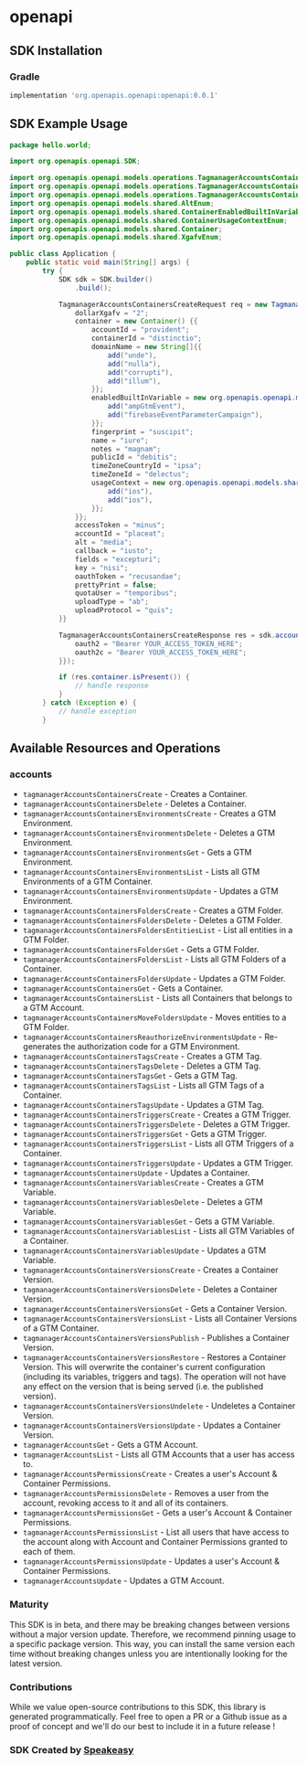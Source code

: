 # openapi

<!-- Start SDK Installation -->
## SDK Installation

### Gradle

```groovy
implementation 'org.openapis.openapi:openapi:0.0.1'
```
<!-- End SDK Installation -->

## SDK Example Usage
<!-- Start SDK Example Usage -->
```java
package hello.world;

import org.openapis.openapi.SDK;

import org.openapis.openapi.models.operations.TagmanagerAccountsContainersCreateSecurity;
import org.openapis.openapi.models.operations.TagmanagerAccountsContainersCreateRequest;
import org.openapis.openapi.models.operations.TagmanagerAccountsContainersCreateResponse;
import org.openapis.openapi.models.shared.AltEnum;
import org.openapis.openapi.models.shared.ContainerEnabledBuiltInVariableEnum;
import org.openapis.openapi.models.shared.ContainerUsageContextEnum;
import org.openapis.openapi.models.shared.Container;
import org.openapis.openapi.models.shared.XgafvEnum;

public class Application {
    public static void main(String[] args) {
        try {
            SDK sdk = SDK.builder()
                .build();

            TagmanagerAccountsContainersCreateRequest req = new TagmanagerAccountsContainersCreateRequest() {{
                dollarXgafv = "2";
                container = new Container() {{
                    accountId = "provident";
                    containerId = "distinctio";
                    domainName = new String[]{{
                        add("unde"),
                        add("nulla"),
                        add("corrupti"),
                        add("illum"),
                    }};
                    enabledBuiltInVariable = new org.openapis.openapi.models.shared.ContainerEnabledBuiltInVariableEnum[]{{
                        add("ampGtmEvent"),
                        add("firebaseEventParameterCampaign"),
                    }};
                    fingerprint = "suscipit";
                    name = "iure";
                    notes = "magnam";
                    publicId = "debitis";
                    timeZoneCountryId = "ipsa";
                    timeZoneId = "delectus";
                    usageContext = new org.openapis.openapi.models.shared.ContainerUsageContextEnum[]{{
                        add("ios"),
                        add("ios"),
                    }};
                }};
                accessToken = "minus";
                accountId = "placeat";
                alt = "media";
                callback = "iusto";
                fields = "excepturi";
                key = "nisi";
                oauthToken = "recusandae";
                prettyPrint = false;
                quotaUser = "temporibus";
                uploadType = "ab";
                uploadProtocol = "quis";
            }}            

            TagmanagerAccountsContainersCreateResponse res = sdk.accounts.tagmanagerAccountsContainersCreate(req, new TagmanagerAccountsContainersCreateSecurity() {{
                oauth2 = "Bearer YOUR_ACCESS_TOKEN_HERE";
                oauth2c = "Bearer YOUR_ACCESS_TOKEN_HERE";
            }});

            if (res.container.isPresent()) {
                // handle response
            }
        } catch (Exception e) {
            // handle exception
        }
```
<!-- End SDK Example Usage -->

<!-- Start SDK Available Operations -->
## Available Resources and Operations


### accounts

* `tagmanagerAccountsContainersCreate` - Creates a Container.
* `tagmanagerAccountsContainersDelete` - Deletes a Container.
* `tagmanagerAccountsContainersEnvironmentsCreate` - Creates a GTM Environment.
* `tagmanagerAccountsContainersEnvironmentsDelete` - Deletes a GTM Environment.
* `tagmanagerAccountsContainersEnvironmentsGet` - Gets a GTM Environment.
* `tagmanagerAccountsContainersEnvironmentsList` - Lists all GTM Environments of a GTM Container.
* `tagmanagerAccountsContainersEnvironmentsUpdate` - Updates a GTM Environment.
* `tagmanagerAccountsContainersFoldersCreate` - Creates a GTM Folder.
* `tagmanagerAccountsContainersFoldersDelete` - Deletes a GTM Folder.
* `tagmanagerAccountsContainersFoldersEntitiesList` - List all entities in a GTM Folder.
* `tagmanagerAccountsContainersFoldersGet` - Gets a GTM Folder.
* `tagmanagerAccountsContainersFoldersList` - Lists all GTM Folders of a Container.
* `tagmanagerAccountsContainersFoldersUpdate` - Updates a GTM Folder.
* `tagmanagerAccountsContainersGet` - Gets a Container.
* `tagmanagerAccountsContainersList` - Lists all Containers that belongs to a GTM Account.
* `tagmanagerAccountsContainersMoveFoldersUpdate` - Moves entities to a GTM Folder.
* `tagmanagerAccountsContainersReauthorizeEnvironmentsUpdate` - Re-generates the authorization code for a GTM Environment.
* `tagmanagerAccountsContainersTagsCreate` - Creates a GTM Tag.
* `tagmanagerAccountsContainersTagsDelete` - Deletes a GTM Tag.
* `tagmanagerAccountsContainersTagsGet` - Gets a GTM Tag.
* `tagmanagerAccountsContainersTagsList` - Lists all GTM Tags of a Container.
* `tagmanagerAccountsContainersTagsUpdate` - Updates a GTM Tag.
* `tagmanagerAccountsContainersTriggersCreate` - Creates a GTM Trigger.
* `tagmanagerAccountsContainersTriggersDelete` - Deletes a GTM Trigger.
* `tagmanagerAccountsContainersTriggersGet` - Gets a GTM Trigger.
* `tagmanagerAccountsContainersTriggersList` - Lists all GTM Triggers of a Container.
* `tagmanagerAccountsContainersTriggersUpdate` - Updates a GTM Trigger.
* `tagmanagerAccountsContainersUpdate` - Updates a Container.
* `tagmanagerAccountsContainersVariablesCreate` - Creates a GTM Variable.
* `tagmanagerAccountsContainersVariablesDelete` - Deletes a GTM Variable.
* `tagmanagerAccountsContainersVariablesGet` - Gets a GTM Variable.
* `tagmanagerAccountsContainersVariablesList` - Lists all GTM Variables of a Container.
* `tagmanagerAccountsContainersVariablesUpdate` - Updates a GTM Variable.
* `tagmanagerAccountsContainersVersionsCreate` - Creates a Container Version.
* `tagmanagerAccountsContainersVersionsDelete` - Deletes a Container Version.
* `tagmanagerAccountsContainersVersionsGet` - Gets a Container Version.
* `tagmanagerAccountsContainersVersionsList` - Lists all Container Versions of a GTM Container.
* `tagmanagerAccountsContainersVersionsPublish` - Publishes a Container Version.
* `tagmanagerAccountsContainersVersionsRestore` - Restores a Container Version. This will overwrite the container's current configuration (including its variables, triggers and tags). The operation will not have any effect on the version that is being served (i.e. the published version).
* `tagmanagerAccountsContainersVersionsUndelete` - Undeletes a Container Version.
* `tagmanagerAccountsContainersVersionsUpdate` - Updates a Container Version.
* `tagmanagerAccountsGet` - Gets a GTM Account.
* `tagmanagerAccountsList` - Lists all GTM Accounts that a user has access to.
* `tagmanagerAccountsPermissionsCreate` - Creates a user's Account & Container Permissions.
* `tagmanagerAccountsPermissionsDelete` - Removes a user from the account, revoking access to it and all of its containers.
* `tagmanagerAccountsPermissionsGet` - Gets a user's Account & Container Permissions.
* `tagmanagerAccountsPermissionsList` - List all users that have access to the account along with Account and Container Permissions granted to each of them.
* `tagmanagerAccountsPermissionsUpdate` - Updates a user's Account & Container Permissions.
* `tagmanagerAccountsUpdate` - Updates a GTM Account.
<!-- End SDK Available Operations -->

### Maturity

This SDK is in beta, and there may be breaking changes between versions without a major version update. Therefore, we recommend pinning usage 
to a specific package version. This way, you can install the same version each time without breaking changes unless you are intentionally 
looking for the latest version.

### Contributions

While we value open-source contributions to this SDK, this library is generated programmatically. 
Feel free to open a PR or a Github issue as a proof of concept and we'll do our best to include it in a future release !

### SDK Created by [Speakeasy](https://docs.speakeasyapi.dev/docs/using-speakeasy/client-sdks)
